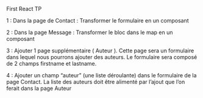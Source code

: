 First React TP

1 : Dans la page de Contact : Transformer le formulaire en un composant

2 : Dans la page Message : Transformer le bloc dans le map en un composant

3 : Ajouter 1 page supplémentaire ( Auteur ).
Cette page sera un formulaire dans lequel nous pourrons ajouter des auteurs.
Le formulaire sera composé de 2 champs firstname et lastname.

4 : Ajouter un champ “auteur” (une liste déroulante) dans le formulaire de la page Contact.
La liste des auteurs doit être alimenté par l’ajout que l’on ferait dans la page Auteur

